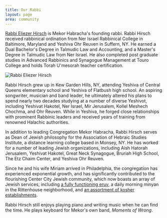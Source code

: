 ```yaml
---
title: Our Rabbi
layout: page
area: community
---
```


[Rabbi Eliezer Hirsch](mailto:RabbiEHirsch@gmail.com) is Mekor Habracha's founding rabbi. Rabbi Hirsch received rabbinical ordination from Ner Israel Rabbinical College in Baltimore, Maryland and Yeshiva Ohr Reuven in Suffern, NY. He earned a Dual Bachelor's Degree in Talmudic Law and Accounting, and a Master's Degree in Talmudic Law from Ner Israel. He also completed post graduate studies in Advanced Rabbinics and Synagogue Management at Touro College and holds Torah U'mesorah teacher certification.

![Rabbi Eliezer Hirsch]({{site.url}}/img/RabbiHirsch.jpg)

Rabbi Hirsch grew up in Kew Garden Hills, NY, attending Yeshiva of Central Queens elementary school and Yeshiva of Flatbush high school. An aspiring songwriter, musician and band leader, he ultimately altered his plans to spend nearly two decades studying at a number of diverse Yeshivot, including Yeshivat Hakotel, Ner Israel, Mir Jerusalem, Kollel Meshech Chochma, and Ohr Reuven. While in Yeshiva, he forged close relationships with prominent Rabbinic leaders and received years of training from renowned Halachic authorities.

In addition to leading Congregation Mekor Habracha, Rabbi Hirsch serves as Dean of Jewish philosophy for the Association of Hebraic Studies Institute, a distance learning college based in Monsey, NY. He has worked for a number of leading Jewish organizations, including Aish Hatorah Jerusalem, Yeshivat Hakotel, Great Neck Synagogue, Bruriah High School, The Etz Chaim Center, and Yeshiva Ohr Reuven.

Since he and his wife Miriam arrived in Philadelphia, the congregation has experienced exponential growth, and has significantly contributed to the flourishing Center City Jewish community, which now boasts an array of Jewish services, including [a fully functioning eruv](http://www.centercityeruv.org), a daily morning minyan in the Rittenhouse neighborhood, and [an assortment of kosher establishments]({{site.url}}/philadelphia/eat-out.html).

Rabbi Hirsch still enjoys playing piano and writing music when he can find the time. He plays keyboard for Mekor's own band, *Moments of Wrong*.

